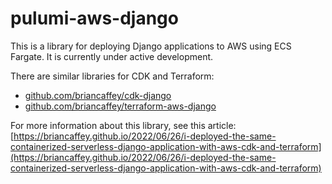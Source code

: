 # pulumi-aws-django

This is a library for deploying Django applications to AWS using ECS Fargate. It is currently under active development.

There are similar libraries for CDK and Terraform:

- [github.com/briancaffey/cdk-django](https://github.com/briancaffey/cdk-django)
- [github.com/briancaffey/terraform-aws-django](https://github.com/briancaffey/terraform-aws-django)

For more information about this library, see this article: [https://briancaffey.github.io/2022/06/26/i-deployed-the-same-containerized-serverless-django-application-with-aws-cdk-and-terraform](https://briancaffey.github.io/2022/06/26/i-deployed-the-same-containerized-serverless-django-application-with-aws-cdk-and-terraform)